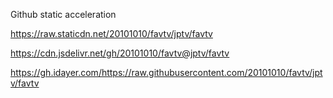Github static acceleration

https://raw.staticdn.net/20101010/favtv/jptv/favtv

https://cdn.jsdelivr.net/gh/20101010/favtv@jptv/favtv

https://gh.idayer.com/https://raw.githubusercontent.com/20101010/favtv/jptv/favtv
